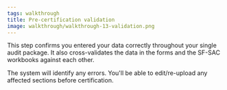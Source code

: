 ```yaml
---
tags: walkthrough
title: Pre-certification validation
image: walkthrough/walkthrough-13-validation.png
---
```


This step confirms you entered your data correctly throughout your single audit package. It also cross-validates the data in the forms and the SF-SAC workbooks against each other.

The system will identify any errors. You'll be able to edit/re-upload any affected sections before certification.
